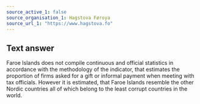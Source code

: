 ```yaml
---
source_active_1: false
source_organisation_1: Hagstova Føroya
source_url_1: "https://www.hagstova.fo"
---
```

## Text answer  
Faroe Islands does not compile continuous and official statistics in accordance with the methodology of the indicator, that estimates the proportion of firms asked for a gift or informal payment when meeting with tax officials. However it is estimated, that Faroe Islands resemble the other Nordic countries all of which belong to the least corrupt countries in the world.
